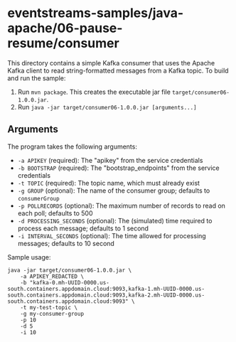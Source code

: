 # eventstreams-samples/java-apache/06-pause-resume/consumer

This directory contains a simple Kafka consumer that uses the Apache Kafka client
to read string-formatted messages from a Kafka topic. To build and run the sample:

1. Run `mvn package`. This creates the executable jar file `target/consumer06-1.0.0.jar`.
2. Run `java -jar target/consumer06-1.0.0.jar [arguments...]`

## Arguments

The program takes the following arguments:

- `-a APIKEY` (required): The "apikey" from the service credentials
- `-b BOOTSTRAP` (required): The "bootstrap_endpoints" from the service credentials
- `-t TOPIC` (required): The topic name, which must already exist
- `-g GROUP` (optional): The name of the consumer group; defaults to `consumerGroup`
- `-p POLLRECORDS` (optional): The maximum number of records to read on each poll; defaults to 500
- `-d PROCESSING_SECONDS` (optional): The (simulated) time required to process each message; defaults to 1 second
- `-i INTERVAL_SECONDS` (optional): The time allowed for processing messages; defaults to 10 second

Sample usage:

```
java -jar target/consumer06-1.0.0.jar \
    -a APIKEY_REDACTED \
    -b "kafka-0.mh-UUID-0000.us-south.containers.appdomain.cloud:9093,kafka-1.mh-UUID-0000.us-south.containers.appdomain.cloud:9093,kafka-2.mh-UUID-0000.us-south.containers.appdomain.cloud:9093" \
    -t my-test-topic \
    -g my-consumer-group
    -p 10
    -d 5
    -i 10
```

